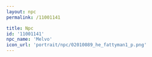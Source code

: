 ```yaml
---
layout: npc
permalink: /11001141

title: Npc
id: '11001141'
npc_name: 'Melvo'
icon_url: 'portrait/npc/02010089_he_fattyman1_p.png'
---
```

